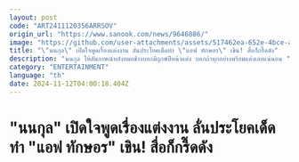 ```yaml
---
layout: post
code: "ART2411120356ARRSOV"
origin_url: "https://www.sanook.com/news/9646886/"
image: "https://github.com/user-attachments/assets/517462ea-652e-4bce-a00e-053f50838cfa"
title: "\"นนกุล\" เปิดใจพูดเรื่องแต่งงาน ลั่นประโยคเด็ดทำ \"แอฟ ทักษอร\" เขิน! สื่อก็กรี๊ดดัง"
description: "นนกุล ให้สัมภาษณ์หลังหมอช้างบอกมีฤกษ์ปีหน้าแต่ง บอกถ้าทุกอย่างพร้อมแต่งเลยแน่นอน "
category: "ENTERTAINMENT"
language: "th"
date: 2024-11-12T04:00:18.404Z
---
```


# "นนกุล" เปิดใจพูดเรื่องแต่งงาน ลั่นประโยคเด็ดทำ "แอฟ ทักษอร" เขิน! สื่อก็กรี๊ดดัง